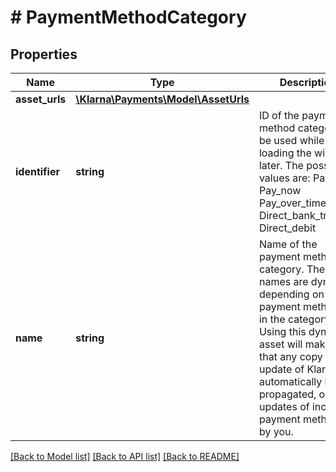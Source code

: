 # # PaymentMethodCategory

## Properties

Name | Type | Description | Notes
------------ | ------------- | ------------- | -------------
**asset_urls** | [**\Klarna\Payments\Model\AssetUrls**](AssetUrls.md) |  | [optional]
**identifier** | **string** | ID of the payment method category to be used while loading the widget later. The possible values are: Pay_later  Pay_now  Pay_over_time  Direct_bank_transfer  Direct_debit | [optional]
**name** | **string** | Name of the payment method category. These names are dynamic depending on what payment method is in the category. Using this dynamic asset will make sure that any copy update of Klarna will automatically be propagated, or any updates of included payment methods by you. | [optional]

[[Back to Model list]](../../README.md#models) [[Back to API list]](../../README.md#endpoints) [[Back to README]](../../README.md)

